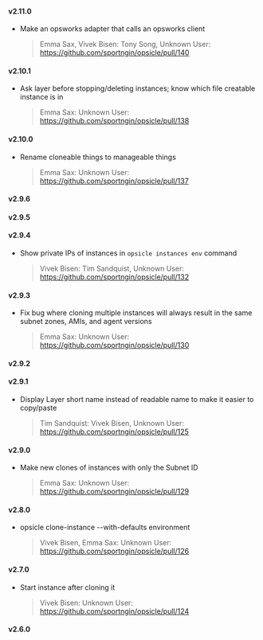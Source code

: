 #### v2.11.0
* Make an opsworks adapter that calls an opsworks client

  > Emma Sax, Vivek Bisen: Tony Song, Unknown User: https://github.com/sportngin/opsicle/pull/140

#### v2.10.1
* Ask layer before stopping/deleting instances; know which file creatable instance is in

  > Emma Sax: Unknown User: https://github.com/sportngin/opsicle/pull/138

#### v2.10.0
* Rename cloneable things to manageable things

  > Emma Sax: Unknown User: https://github.com/sportngin/opsicle/pull/137

#### v2.9.6
#### v2.9.5
#### v2.9.4
* Show private IPs of instances in `opsicle instances env` command

  > Vivek Bisen: Tim Sandquist, Unknown User: https://github.com/sportngin/opsicle/pull/132

#### v2.9.3
* Fix bug where cloning multiple instances will always result in the same subnet zones, AMIs, and agent versions

  > Emma Sax: Unknown User: https://github.com/sportngin/opsicle/pull/130

#### v2.9.2
#### v2.9.1
* Display Layer short name instead of readable name to make it easier to copy/paste

  > Tim Sandquist: Vivek Bisen, Unknown User: https://github.com/sportngin/opsicle/pull/125

#### v2.9.0
* Make new clones of instances with only the Subnet ID

  > Emma Sax: Unknown User: https://github.com/sportngin/opsicle/pull/129

#### v2.8.0
* opsicle clone-instance --with-defaults environment

  > Vivek Bisen, Emma Sax: Unknown User: https://github.com/sportngin/opsicle/pull/126

#### v2.7.0
* Start instance after cloning it

  > Vivek Bisen: Unknown User: https://github.com/sportngin/opsicle/pull/124

#### v2.6.0

